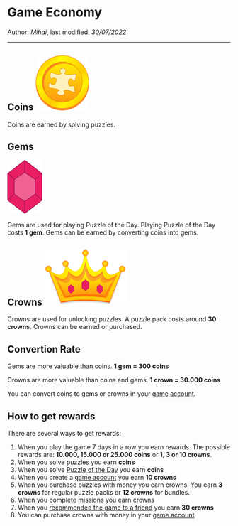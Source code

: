 ﻿# Game Economy

Author: *Mihai*, last modified: _30/07/2022_

---

## Coins ![Coin](coin.png?w=48)

Coins are earned by solving puzzles.

## Gems

![Gem](gem.png?h=48)

Gems are used for playing Puzzle of the Day.
Playing Puzzle of the Day costs **1 gem**.
Gems can be earned by converting coins into gems.

## Crowns ![Crown](crown.png?w=48)

Crowns are used for unlocking puzzles.
A puzzle pack costs around **30 crowns**.
Crowns can be earned or purchased.

## Convertion Rate

Gems are more valuable than coins.
**1 gem = 300 coins**

Crowns are more valuable than coins and gems.
**1 crown = 30.000 coins**

You can convert coins to gems or crowns in your [game account](https://frenzygames.net/custom/account).

## How to get rewards

There are several ways to get rewards:

1. When you play the game 7 days in a row you earn rewards. The possible rewards are: __10.000, 15.000 or 25.000 coins__ or **1, 3 or 10 crowns**.
1. When you solve puzzles you earn **coins**
1. When you solve [Puzzle of the Day](https://frenzygames.net/custom/pod) you earn **coins**
1. When you create a [game account](https://frenzygames.net/custom/account) you earn **10 crowns**
1. When you purchase puzzles with money you earn crowns. You earn **3 crowns** for regular puzzle packs or __12 crowns__ for bundles.
1. When you complete [missions](https://frenzygames.net/custom/missions) you earn crowns
1. When you [recommended the game to a friend](https://frenzygames.net/custom/missions) you earn **30 crowns**
1. You can purchase crowns with money in your [game account](https://frenzygames.net/custom/account)
